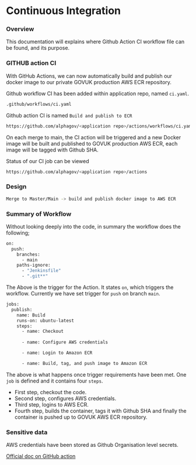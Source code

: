 # Continuous Integration
### Overview
This documentation will explains where Github Action CI workflow file can be found, and its purpose.

### GITHUB action CI
With GitHub Actions, we can now automatically build and publish our docker image to our private GOVUK production AWS ECR repository.

Github workflow CI has been added within application repo, named `ci.yaml`.
```sh
.github/workflows/ci.yaml
```
Github action CI is named `Build and publish to ECR`
```sh
https://github.com/alphagov/<application repo>/actions/workflows/ci.yaml
```

On each merge to main, the CI action will be triggered and a new Docker image will be built and published to GOVUK production AWS ECR, each image will be tagged with Github SHA.

Status of our CI job can be viewed
```sh
https://github.com/alphagov/<application repo>/actions
```
### Design
```sh
Merge to Master/Main -> build and publish docker image to AWS ECR
```
### Summary of Workflow
Without looking deeply into the code, in summary the workflow does the following;
```sh
on:
  push:
    branches:
      - main
    paths-ignore:
      - "Jenkinsfile"
      - ".git**"
```
The Above is the trigger for the Action. It states `on`, which triggers the workflow. Currently we have set trigger for `push` on branch `main`.
```sh
jobs:
  publish:
    name: Build
    runs-on: ubuntu-latest
    steps:
      - name: Checkout
      
      - name: Configure AWS credentials

      - name: Login to Amazon ECR

      - name: Build, tag, and push image to Amazon ECR
```
The above is what happens once trigger requirements have been met. 
One `job` is defined and it contains four `steps`. 
- First step, checkout the code.
- Second step, configures AWS credentials.
- Third step, logins to AWS ECR.
- Fourth step, builds the container, tags it with Github SHA and finally the container is pushed up to GOVUK AWS ECR repository.

### Sensitive data
AWS credentials have been stored as Github Organisation level secrets.

[Official doc on GitHub action](https://docs.github.com/en/actions)
